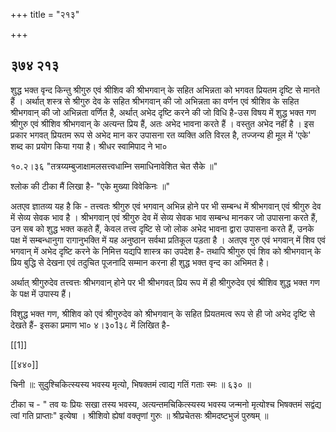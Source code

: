 +++
title = "२१३"

+++


## ३७४ २१३
शुद्ध भक्त वृन्द किन्तु श्रीगुरु एवं श्रीशिव की श्रीभगवान् के सहित अभिन्नता को भगवत प्रियतम दृष्टि से मानते हैं । अर्थात् शस्त्र से श्रीगुरु देव के सहित श्रीभगवान् की जो अभिन्नता का वर्णन एवं श्रीशिव के सहित श्रीभगवान् की जो अभिन्नता वर्णित है, अर्थात् अभेद दृष्टि करने की जो विधि है-उस विषय में शुद्ध भक्त गण श्रीगुरु एवं श्रीशिव श्रीभगवान् के अत्यन्त प्रिय हैं, अतः अभेद भावना करते हैं । वस्तुत अभेद नहीं है । इस प्रकार भगवत् प्रियतम रूप से अभेद मान कर उपासना रत व्यक्ति अति विरल है, तज्जन्य ही मूल में 'एके' शब्द का प्रयोग किया गया है। श्रीधर स्वामिपाद ने भा० 

१०.२।३६ "तत्रय्यम्बुजाक्षामलसत्त्वधाम्नि समाधिनावेशित चेत सैके ॥" 

श्लोक की टीका मैं लिखा है- "एके मुख्या विवेकिनः ॥" 

अतएव ज्ञातव्य यह है कि - तत्त्वतः श्रीगुरु एवं भगवान् अभिन्न होने पर भी सम्बन्ध में श्रीभगवान् एवं श्रीगुरु देव में सेव्य सेवक भाव है । श्रीभगवान् एवं श्रीगुरु देव में सेव्य सेवक भाव सम्बन्ध मानकर जो उपासना करते हैं, उन सब को शुद्ध भक्त कहते हैं, केवल तत्त्व दृष्टि से जो लोक अभेद भावना द्वारा उपासना करते हैं, उनके पक्ष में सम्बन्धानुगा रागानुभक्ति में यह अनुष्ठान सर्वथा प्रतिकूल पड़ता है । अतएव गुरु एवं भगवान् में शिव एवं भगवान् में अभेद दृष्टि करने के निमित्त यद्यपि शास्त्र का उपदेश है- तथापि श्रीगुरु एवं शिव को श्रीभगवान् के प्रिय बुद्धि से देखना एवं तदुचित पूजनादि सम्मान करना ही शुद्ध भक्त वृन्द का अभिमत है। 

अर्थात् श्रीगुरुदेव तत्त्वत्तः श्रीभगवान् होने पर भी श्रीभगवत् प्रिय रूप में ही श्रीगुरुदेव एवं श्रीशिव शुद्ध भक्त गण के पक्ष में उपास्य हैं। 

विशुद्ध भक्त गण, श्रीशिव को एवं श्रीगुरुदेव को श्रीभगवान् के सहित प्रियतमत्व रूप से ही जो अभेद दृष्टि से देखते हैं- इसका प्रमाण भा० ४।३०1३८ में लिखित है- 

[[1]]

[[४४०]] 

चिनी ॥: सुदुश्चिकित्स्यस्य भवस्य मृत्यो, भिषक्तमं त्वाद्य गतिं गताः स्मः ॥ ६३० ॥ 

टीका च - " तव यः प्रियः सखा तस्य भवस्य, अत्यन्तमचिकित्स्यस्य भवस्य जन्मनो मृत्योश्च भिषक्तमं सद्वंद्य त्वां गति प्राप्ताः" इत्येषा । श्रीशिवो ह्येषां वक्तृणां गुरुः ॥ श्रीप्रचेतसः श्रीमदष्टभुजं पुरुषम् ॥ 
